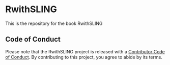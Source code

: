 # RwithSLING


This is the repository for the book RwithSLING

## Code of Conduct

Please note that the RwithSLING project is released with a [Contributor Code of Conduct](https://contributor-covenant.org/version/2/0/CODE_OF_CONDUCT.html). By contributing to this project, you agree to abide by its terms.
